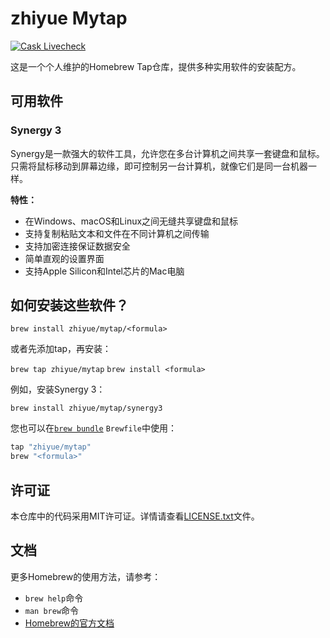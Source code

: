 # zhiyue Mytap

[![Cask Livecheck](https://github.com/zhiyue/homebrew-mytap/actions/workflows/livecheck-autoupdate.yml/badge.svg)](https://github.com/zhiyue/homebrew-mytap/actions/workflows/livecheck-autoupdate.yml)

这是一个个人维护的Homebrew Tap仓库，提供多种实用软件的安装配方。

## 可用软件

### Synergy 3

Synergy是一款强大的软件工具，允许您在多台计算机之间共享一套键盘和鼠标。只需将鼠标移动到屏幕边缘，即可控制另一台计算机，就像它们是同一台机器一样。

**特性：**
- 在Windows、macOS和Linux之间无缝共享键盘和鼠标
- 支持复制粘贴文本和文件在不同计算机之间传输
- 支持加密连接保证数据安全
- 简单直观的设置界面
- 支持Apple Silicon和Intel芯片的Mac电脑

## 如何安装这些软件？

`brew install zhiyue/mytap/<formula>`

或者先添加tap，再安装：

`brew tap zhiyue/mytap`
`brew install <formula>`

例如，安装Synergy 3：

`brew install zhiyue/mytap/synergy3`

您也可以在[`brew bundle`](https://github.com/Homebrew/homebrew-bundle) `Brewfile`中使用：

```ruby
tap "zhiyue/mytap"
brew "<formula>"
```

## 许可证

本仓库中的代码采用MIT许可证。详情请查看[LICENSE.txt](LICENSE.txt)文件。

## 文档

更多Homebrew的使用方法，请参考：
- `brew help`命令
- `man brew`命令
- [Homebrew的官方文档](https://docs.brew.sh)